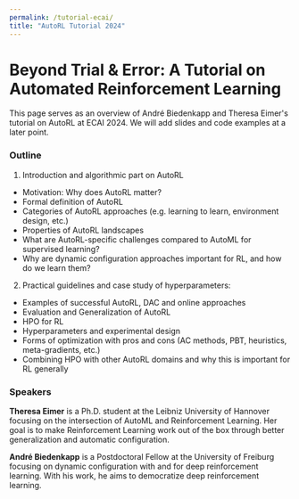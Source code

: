 ```yaml
---
permalink: /tutorial-ecai/
title: "AutoRL Tutorial 2024"
---
```


# Beyond Trial & Error: A Tutorial on Automated Reinforcement Learning

This page serves as an overview of André Biedenkapp and Theresa Eimer's tutorial on AutoRL at ECAI 2024. We will add slides and code examples at a later point.

### Outline
1. Introduction and algorithmic part on AutoRL
- Motivation: Why does AutoRL matter?
- Formal definition of AutoRL
- Categories of AutoRL approaches (e.g. learning to learn, environment design, etc.)
- Properties of AutoRL landscapes
- What are AutoRL-specific challenges compared to AutoML for supervised learning? 
- Why are dynamic configuration approaches important for RL, and how do we learn them? 

2. Practical guidelines and case study of hyperparameters:
- Examples of successful AutoRL, DAC and online approaches
- Evaluation and Generalization of AutoRL
- HPO for RL
- Hyperparameters and experimental design
- Forms of optimization with pros and cons (AC methods, PBT, heuristics, meta-gradients, etc.)
- Combining HPO with other AutoRL domains and why this is important for RL generally


### Speakers
**Theresa Eimer** is a Ph.D. student at the Leibniz University of Hannover focusing on the intersection of AutoML and Reinforcement Learning. Her goal is to make Reinforcement Learning work out of the box through better generalization and automatic configuration.

**André Biedenkapp** is a Postdoctoral Fellow at the University of Freiburg focusing on dynamic configuration with and for deep reinforcement learning.
With his work, he aims to democratize deep reinforcement learning.
